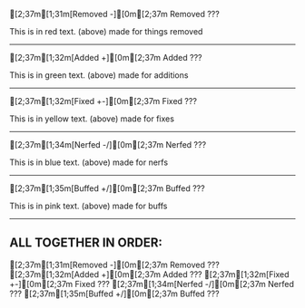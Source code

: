 [2;37m[1;31m[Removed -][0m[2;37m Removed ???
 
This is in red text. (above) made for things removed
 
-----------------------------------------------
 
[2;37m[1;32m[Added +][0m[2;37m Added ???
 
This is in green text. (above) made for additions
 
-----------------------------------------------
 
[2;37m[1;32m[Fixed +-][0m[2;37m Fixed ???
 
This is in yellow text. (above) made for fixes
 
-----------------------------------------------
 
[2;37m[1;34m[Nerfed -/][0m[2;37m Nerfed ???
 
This is in blue text. (above) made for nerfs
 
-----------------------------------------------
 
[2;37m[1;35m[Buffed +/][0m[2;37m Buffed ???
 
This is in pink text. (above) made for buffs
 
-----------------------------------------------



ALL TOGETHER IN ORDER: 
-----------------------------------------------
[2;37m[1;31m[Removed -][0m[2;37m Removed ???
[2;37m[1;32m[Added +][0m[2;37m Added ???
[2;37m[1;32m[Fixed +-][0m[2;37m Fixed ???
[2;37m[1;34m[Nerfed -/][0m[2;37m Nerfed ???
[2;37m[1;35m[Buffed +/][0m[2;37m Buffed ???
